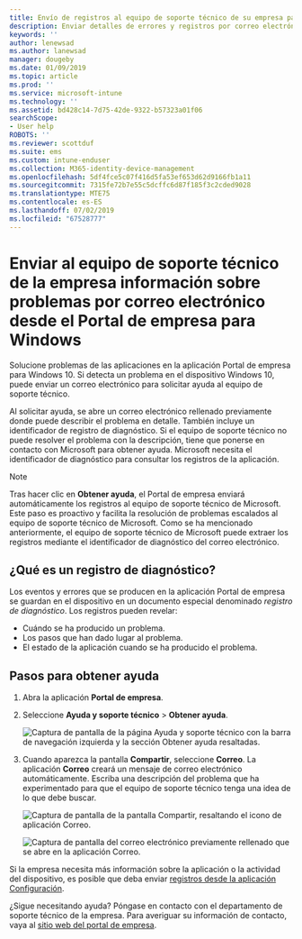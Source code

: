 ```yaml
---
title: Envío de registros al equipo de soporte técnico de su empresa para dispositivos Windows 10 | Microsoft Docs
description: Enviar detalles de errores y registros por correo electrónico para ayudar al equipo de soporte técnico de la empresa a solucionar problemas de las aplicaciones
keywords: ''
author: lenewsad
ms.author: lanewsad
manager: dougeby
ms.date: 01/09/2019
ms.topic: article
ms.prod: ''
ms.service: microsoft-intune
ms.technology: ''
ms.assetid: bd428c14-7d75-42de-9322-b57323a01f06
searchScope:
- User help
ROBOTS: ''
ms.reviewer: scottduf
ms.suite: ems
ms.custom: intune-enduser
ms.collection: M365-identity-device-management
ms.openlocfilehash: 5df4fce5c07f416d5fa53ef653d62d9166fb1a11
ms.sourcegitcommit: 7315fe72b7e55c5dcffc6d87f185f3c2cded9028
ms.translationtype: MTE75
ms.contentlocale: es-ES
ms.lasthandoff: 07/02/2019
ms.locfileid: "67528777"
---
```

# <a name="email-your-company-support-about-problem-from-company-portal-for-windows"></a>Enviar al equipo de soporte técnico de la empresa información sobre problemas por correo electrónico desde el Portal de empresa para Windows

Solucione problemas de las aplicaciones en la aplicación Portal de empresa para Windows 10. Si detecta un problema en el dispositivo Windows 10, puede enviar un correo electrónico para solicitar ayuda al equipo de soporte técnico. 

Al solicitar ayuda, se abre un correo electrónico rellenado previamente donde puede describir el problema en detalle. También incluye un identificador de registro de diagnóstico. Si el equipo de soporte técnico no puede resolver el problema con la descripción, tiene que ponerse en contacto con Microsoft para obtener ayuda. Microsoft necesita el identificador de diagnóstico para consultar los registros de la aplicación.   


> [!Note]
> Tras hacer clic en **Obtener ayuda**, el Portal de empresa enviará automáticamente los registros al equipo de soporte técnico de Microsoft. Este paso es proactivo y facilita la resolución de problemas escalados al equipo de soporte técnico de Microsoft. Como se ha mencionado anteriormente, el equipo de soporte técnico de Microsoft puede extraer los registros mediante el identificador de diagnóstico del correo electrónico.  

## <a name="what-is-a-diagnostic-log"></a>¿Qué es un registro de diagnóstico?

Los eventos y errores que se producen en la aplicación Portal de empresa se guardan en el dispositivo en un documento especial denominado _registro de diagnóstico_. Los registros pueden revelar:  
* Cuándo se ha producido un problema.  
* Los pasos que han dado lugar al problema.  
* El estado de la aplicación cuando se ha producido el problema.   

## <a name="steps-to-get-help"></a>Pasos para obtener ayuda  

1. Abra la aplicación **Portal de empresa**.
2. Seleccione **Ayuda y soporte técnico** > **Obtener ayuda**.  

   ![Captura de pantalla de la página Ayuda y soporte técnico con la barra de navegación izquierda y la sección Obtener ayuda resaltadas.](./media/1812_UCP_Help_Support_Get_Help_Logs.png)    

3. Cuando aparezca la pantalla **Compartir**, seleccione **Correo**. La aplicación **Correo** creará un mensaje de correo electrónico automáticamente. Escriba una descripción del problema que ha experimentado para que el equipo de soporte técnico tenga una idea de lo que debe buscar.  

   ![Captura de pantalla de la pantalla Compartir, resaltando el icono de aplicación Correo.](./media/1811_Mail_Logs_Windows_CPapp.png)  


   ![Captura de pantalla del correo electrónico previamente rellenado que se abre en la aplicación Correo.](./media/1811_Get_Help_Email_Windows_CPapp.png)  

Si la empresa necesita más información sobre la aplicación o la actividad del dispositivo, es posible que deba enviar [registros desde la aplicación Configuración](send-logs-to-your-it-admin-settings-windows.md).  

¿Sigue necesitando ayuda? Póngase en contacto con el departamento de soporte técnico de la empresa. Para averiguar su información de contacto, vaya al [sitio web del portal de empresa](https://go.microsoft.com/fwlink/?linkid=2010980).  
